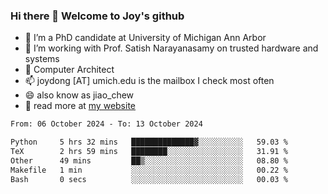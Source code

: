 ### Hi there 👋 Welcome to Joy's github

- 🔭 I’m a PhD candidate at University of Michigan Ann Arbor
- 🌱 I’m working with Prof. Satish Narayanasamy on trusted hardware and systems
- 👯 Computer Architect
- 📫 joydong [AT] umich.edu is the mailbox I check most often
- 😄 also know as jiao_chew
- 💬 read more at [my website](https://joydddd.github.io/)
<!--START_SECTION:waka-->

```txt
From: 06 October 2024 - To: 13 October 2024

Python     5 hrs 32 mins   ██████████████▓░░░░░░░░░░   59.03 %
TeX        2 hrs 59 mins   ████████░░░░░░░░░░░░░░░░░   31.91 %
Other      49 mins         ██▒░░░░░░░░░░░░░░░░░░░░░░   08.80 %
Makefile   1 min           ░░░░░░░░░░░░░░░░░░░░░░░░░   00.22 %
Bash       0 secs          ░░░░░░░░░░░░░░░░░░░░░░░░░   00.03 %
```

<!--END_SECTION:waka-->
